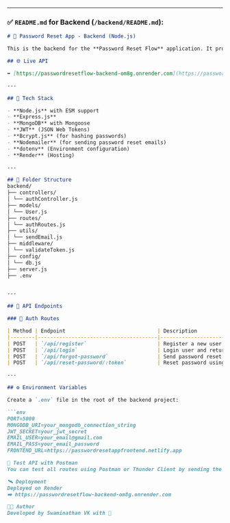 
---

### ✅ `README.md` for **Backend** (`/backend/README.md`):

```markdown
# 🔐 Password Reset App - Backend (Node.js)

This is the backend for the **Password Reset Flow** application. It provides RESTful APIs for user registration, login, password reset via email, and token validation.

## 🌐 Live API

➡️ [https://passwordresetflow-backend-om8g.onrender.com](https://passwordresetflow-backend-om8g.onrender.com)

---

## 🚀 Tech Stack

- **Node.js** with ESM support
- **Express.js**
- **MongoDB** with Mongoose
- **JWT** (JSON Web Tokens)
- **Bcrypt.js** (for hashing passwords)
- **Nodemailer** (for sending password reset emails)
- **dotenv** (Environment configuration)
- **Render** (Hosting)

---

## 📂 Folder Structure
backend/
├── controllers/
│ └── authController.js
├── models/
│ └── User.js
├── routes/
│ └── authRoutes.js
├── utils/
│ └── sendEmail.js
├── middleware/
│ └── validateToken.js
├── config/
│ └── db.js
├── server.js
├── .env


---

## 📌 API Endpoints

### 🔐 Auth Routes

| Method | Endpoint                              | Description                        |
|--------|---------------------------------------|------------------------------------|
| POST   | `/api/register`                       | Register a new user                |
| POST   | `/api/login`                          | Login user and return JWT token    |
| POST   | `/api/forgot-password`                | Send password reset link to email  |
| POST   | `/api/reset-password/:token`          | Reset password using token         |

---

## ⚙️ Environment Variables

Create a `.env` file in the root of the backend project:

```env
PORT=5000
MONGODB_URI=your_mongodb_connection_string
JWT_SECRET=your_jwt_secret
EMAIL_USER=your_email@gmail.com
EMAIL_PASS=your_email_password
FRONTEND_URL=https://passwordresetappfrontend.netlify.app

🧪 Test API with Postman
You can test all routes using Postman or Thunder Client by sending the correct payload to the listed endpoints.

🛰️ Deployment
Deployed on Render
➡️ https://passwordresetflow-backend-om8g.onrender.com

🧑‍💻 Author
Developed by Swaminathan VK with 💙


